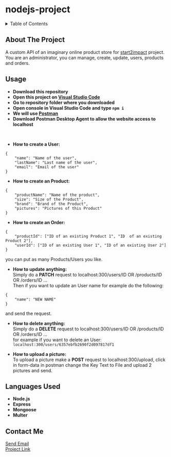 # nodejs-project

<!-- TABLE OF CONTENTS -->
<details>
  <summary>Table of Contents</summary>
  <ol>
    <li><a href="#about-the-project">About The Project</a></li>
    <li><a href="#usage">Usage</a></li>
    <li><a href="#languages-used">Languages Used</a></li>
    <li><a href="#contact-me">Contact Me</a></li>
  </ol>
</details>


<!-- ABOUT THE PROJECT -->
## About The Project

A custom API of an imaginary online product store for [start2impact](https://www.start2impact.it) project. <br>
You are an administrator, you can manage, create, update, users, products and orders.

<!-- USAGE -->
## Usage

- **Download this repository**
- **Open this project on [Visual Studio Code](https://code.visualstudio.com)**
- **Go to repository folder where you downloaded**
- **Open console in Visual Studio Code and type ```npm i```**
- **We will use [Postman](https://www.postman.com)**
- **Download Postman Desktop Agent to allow the website access to localhost**
<br>

- **How to create a User:**
```
{
    "name": "Name of the user",
    "lastName": "Last name of the user",
    "email": "Email of the user"
}
```

- **How to create an Product:**
```
{
    "productName": "Name of the product",
    "size": "Size of the Product",
    "brand": "Brand of the Product",
    "pictures": "Pictures of this Product"
}
```

- **How to create an Order:**
```
{
    "productId": ["ID of an existing Product 1", "ID  of an existing Product 2"],
    "userId": ["ID of an existing User 1", "ID of an existing User 2"]
}
```
you can put as many Products/Users you like.

- **How to update anything:** <br>
Simply do a **PATCH** request to localhost:300/users/ID OR /products/ID OR /orders/ID ... <br>
Then if you want to update an User name for example do the following:
```
{
    "name": "NEW NAME"
}
```
and send the request.

- **How to delete anything:** <br>
Simply do a **DELETE** request to localhost:300/users/ID OR /products/ID OR /orders/ID ... <br>
for example if you want to delete an User: ```localhost:300/users/6357ebfb2690f2d097817df1```

- **How to upload a picture:** <br>
To upload a picture make a **POST** request to localhost:300/upload, click in form-data in postman change the Key Text to File and upload 2 pictures and send.

<!-- LANGUAGES USED -->
## Languages Used

- **Node.js**
- **Express**
- **Mongoose**
- **Multer**

<!-- CONTACT -->
## Contact Me

[Send Email](mailto:vinciguerrawork03@hotmail.com) <br>
[Project Link](https://github.com/Solaire-Kun/nodejs-project)